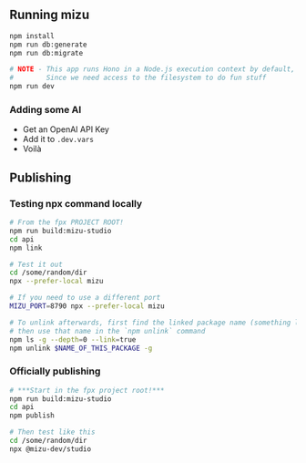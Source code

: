 
## Running mizu

```sh
npm install
npm run db:generate
npm run db:migrate

# NOTE - This app runs Hono in a Node.js execution context by default,
#        Since we need access to the filesystem to do fun stuff
npm run dev 
```


### Adding some AI

- Get an OpenAI API Key
- Add it to `.dev.vars`
- Voilà

## Publishing

### Testing npx command locally

```sh
# From the fpx PROJECT ROOT!
npm run build:mizu-studio
cd api
npm link

# Test it out
cd /some/random/dir
npx --prefer-local mizu

# If you need to use a different port
MIZU_PORT=8790 npx --prefer-local mizu

# To unlink afterwards, first find the linked package name (something like @mizu-dev/studio)
# then use that name in the `npm unlink` command
npm ls -g --depth=0 --link=true
npm unlink $NAME_OF_THIS_PACKAGE -g
```

### Officially publishing

```sh
# ***Start in the fpx project root!***
npm run build:mizu-studio
cd api
npm publish

# Then test like this
cd /some/random/dir
npx @mizu-dev/studio
```